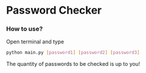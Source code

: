 # Password Checker

### How to use?
Open terminal and type

```bash
python main.py [password1] [password2] [password3]
```

The quantity of passwords to be checked is up to you!
